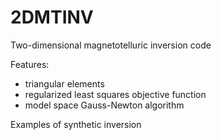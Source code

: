 # 2DMTINV
Two-dimensional magnetotelluric inversion code

Features:
- triangular elements
- regularized least squares objective function
- model space Gauss-Newton algorithm

Examples of synthetic inversion 


